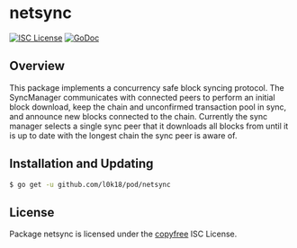 netsync
=======
[![ISC License](http://img.shields.io/badge/license-ISC-blue.svg)](http://copyfree.org)
[![GoDoc](https://img.shields.io/badge/godoc-reference-blue.svg)](http://godoc.org/github.com/l0k18/pod/netsync)
## Overview
This package implements a concurrency safe block syncing protocol. The
SyncManager communicates with connected peers to perform an initial block
download, keep the chain and unconfirmed transaction pool in sync, and announce
new blocks connected to the chain. Currently the sync manager selects a single
sync peer that it downloads all blocks from until it is up to date with the
longest chain the sync peer is aware of.
## Installation and Updating
```bash
$ go get -u github.com/l0k18/pod/netsync
```
## License
Package netsync is licensed under the [copyfree](http://copyfree.org) ISC License.
